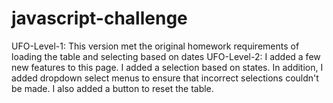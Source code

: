 # javascript-challenge

UFO-Level-1: This version met the original homework requirements of loading the table and selecting based on dates
UFO-Level-2: I added a few new features to this page. I added a selection based on states. In addition, I added dropdown select menus to ensure that incorrect selections couldn't be made. I also added a button to reset the table. 

